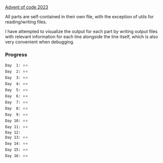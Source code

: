 [Advent of code 2023](https://adventofcode.com/2023)

All parts are self-contained in their own file, with the exception of utils for reading/writing files.

I have attempted to visualize the output for each part by writing output files with relevant information for each line alongside the line itself, which is also very convenient when debugging.

### Progress

```
Day  1: ⭐️⭐️
Day  2: ⭐️⭐️
Day  3: ⭐️⭐️
Day  4: ⭐️⭐️
Day  5: ⭐️⭐️
Day  6: ⭐️⭐️
Day  7: ⭐️⭐️
Day  8: ⭐️⭐️
Day  9: ⭐️⭐️
Day 10: ⭐️⭐️
Day 11: ⭐️⭐️
Day 12: 
Day 13: ⭐️⭐️
Day 14: ⭐️⭐️
Day 15: ⭐️⭐️
Day 16: ⭐️⭐️
```